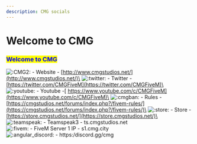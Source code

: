 ```yaml
---
description: CMG socials
---
```


# Welcome to CMG

### <mark style="color:blue;">**Welcome to CMG**</mark>                                                           &#x20;

![:CMG2:](https://cdn.discordapp.com/emojis/946953191663210516.webp?size=44\&quality=lossless) - Website - [http://www.cmgstudios.net/](http://www.cmgstudios.net/)\
![:twitter:](https://cdn.discordapp.com/emojis/706154038944727100.webp?size=44\&quality=lossless) - Twitter - [https://twitter.com/CMGFiveM](https://twitter.com/CMGFiveM)\
![:youtube:](https://cdn.discordapp.com/emojis/771201045870805043.webp?size=44\&quality=lossless) - Youtube -[ https://www.youtube.com/c/CMGFiveM](https://www.youtube.com/c/CMGFiveM)\
![:cmgban:](https://cdn.discordapp.com/emojis/948250105318875177.webp?size=44\&quality=lossless) - Rules - [https://cmgstudios.net/forums/index.php?/fivem-rules/](https://cmgstudios.net/forums/index.php?/fivem-rules/)\
![:store:](https://cdn.discordapp.com/emojis/760885254764101692.webp?size=44\&quality=lossless) - Store - [https://store.cmgstudios.net/](https://store.cmgstudios.net/)\
![:teamspeak:](https://cdn.discordapp.com/emojis/697863501804208278.webp?size=44\&quality=lossless) - Teamspeak3 - ts.cmgstudios.net\
&#x20;![:fivem:](https://cdn.discordapp.com/emojis/280211198597660672.webp?size=44\&quality=lossless) - FiveM Server 1 IP - s1.cmg.city\
&#x20;![:angular\_discord:](https://cdn.discordapp.com/emojis/856646359276585001.webp?size=44\&quality=lossless) - https:/discord.gg/cmg
